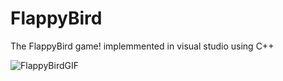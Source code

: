 # FlappyBird

The FlappyBird game! 
implemmented in visual studio using C++

![FlappyBirdGIF](https://user-images.githubusercontent.com/76722062/185230494-aa1c749d-49b4-4326-97e2-8cbd97bea066.gif)
